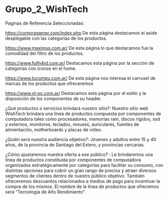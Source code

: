 # Grupo_2_WishTech

Paginas de Referencia Seleccionadas:

https://compragamer.com/index.php
De esta página destacamos el aside desplegable con las categorías de los productos.

https://www.maximus.com.ar/
De esta página lo que destacamos fue la comodidad del filtro de los productos.

https://www.fullh4rd.com.ar/
Destacamos esta página por la sección de categorías con iconos en el home.

https://www.tucompu.com.ar/
De esta página nos interesa el carrusel de  marcas de los productos  que ofreceremos

https://www.xt-pc.com.ar/
Destacamos esta página por el estilo y la disposición de los componentes de su header.



¿Qué productos o servicios brindará nuestro sitio?:
Nuestro sitio web WishTech brindara una línea de productos compuesta por componentes de computadora tales como procesadores, memorias ram, discos rígidos, ssd y externos, monitores, teclados, mouses, auriculares, fuentes de alimentación, motherboards y placas de video.

¿Quién será nuestra audiencia objetivo?:
Jóvenes y adultos entre 15 y 40 años, de la provincia de Santiago del Estero, y provincias cercanas.


¿Cómo ajustaremos nuestra oferta a ese público? : 
Le brindaremos una línea de productos constituida por componentes de computadora organizados estratégicamente por categorías para facilitar su consumo, con distintas opciones para cubrir un gran rango de precios y atraer diversos segmentos de clientes dentro de nuestro público objetivo. También ofreceremos descuentos relacionados a medios de pago para incentivar la compra de los mismos.
El nombre de la línea de productos que ofrecemos será “Tecnología de Alto Rendimiento”.
